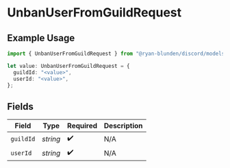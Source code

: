 # UnbanUserFromGuildRequest

## Example Usage

```typescript
import { UnbanUserFromGuildRequest } from "@ryan-blunden/discord/models/operations";

let value: UnbanUserFromGuildRequest = {
  guildId: "<value>",
  userId: "<value>",
};
```

## Fields

| Field              | Type               | Required           | Description        |
| ------------------ | ------------------ | ------------------ | ------------------ |
| `guildId`          | *string*           | :heavy_check_mark: | N/A                |
| `userId`           | *string*           | :heavy_check_mark: | N/A                |
